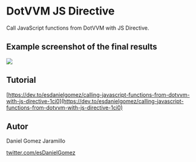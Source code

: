 # DotVVM JS Directive
Call JavaScript functions from DotVVM with JS Directive.

## Example screenshot of the final results 

![](https://res.cloudinary.com/practicaldev/image/fetch/s--_sQ6_fmA--/c_limit%2Cf_auto%2Cfl_progressive%2Cq_auto%2Cw_880/https://dev-to-uploads.s3.amazonaws.com/uploads/articles/b3do5370hwupvttq5c14.png)

## Tutorial

[https://dev.to/esdanielgomez/calling-javascript-functions-from-dotvvm-with-js-directive-1ci0](https://dev.to/esdanielgomez/calling-javascript-functions-from-dotvvm-with-js-directive-1ci0)

## Autor

Daniel Gomez Jaramillo

[twitter.com/esDanielGomez](https://twitter.com/esDanielGomez)
